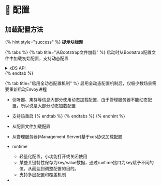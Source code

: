 # 🚷 配置

## 加载配置方法

{% hint style="success" %}
**提示块标题**

{% tabs %}
{% tab title="从Bootstrap文件加载" %}
启动时从Bootstrap配置文件中加载初始配置，支持动态配置

<details>

<summary>xDS API</summary>



</details>
{% endtab %}

{% tab title="启用全动态配置机制" %}
启用全动态配置机制后，仅极少数场景需要重新启动Envoy进程

* 侦听器、集群等信息大部分使用动态加载配置，由于管理服务器不能动态配置，所以说是大部分动态加载配置
* 支持热重启
{% endtab %}
{% endtabs %}
{% endhint %}

* 从配置文件加载配置
* 从管理服务器(Management Server)基于xds协议加载配置
* runtime
  * 轻量化配置，小功能打开或关闭使用
  * 某些关键特性保存为key/value数据，通过runtime接口为key赋予不同的值，从而达到调整配置的目的。
  * 支持多层配置和覆盖机制
*

